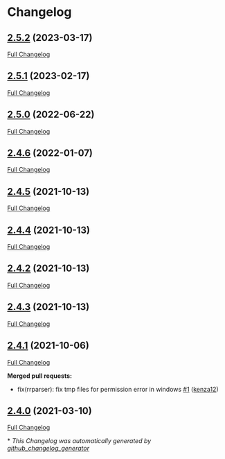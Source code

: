 # Changelog

## [2.5.2](https://github.com/brsynth/RRParser/tree/2.5.2) (2023-03-17)

[Full Changelog](https://github.com/brsynth/RRParser/compare/2.5.1...2.5.2)

## [2.5.1](https://github.com/brsynth/RRParser/tree/2.5.1) (2023-02-17)

[Full Changelog](https://github.com/brsynth/RRParser/compare/2.5.0...2.5.1)

## [2.5.0](https://github.com/brsynth/RRParser/tree/2.5.0) (2022-06-22)

[Full Changelog](https://github.com/brsynth/RRParser/compare/2.4.6...2.5.0)

## [2.4.6](https://github.com/brsynth/RRParser/tree/2.4.6) (2022-01-07)

[Full Changelog](https://github.com/brsynth/RRParser/compare/2.4.5...2.4.6)

## [2.4.5](https://github.com/brsynth/RRParser/tree/2.4.5) (2021-10-13)

[Full Changelog](https://github.com/brsynth/RRParser/compare/2.4.4...2.4.5)

## [2.4.4](https://github.com/brsynth/RRParser/tree/2.4.4) (2021-10-13)

[Full Changelog](https://github.com/brsynth/RRParser/compare/2.4.2...2.4.4)

## [2.4.2](https://github.com/brsynth/RRParser/tree/2.4.2) (2021-10-13)

[Full Changelog](https://github.com/brsynth/RRParser/compare/2.4.3...2.4.2)

## [2.4.3](https://github.com/brsynth/RRParser/tree/2.4.3) (2021-10-13)

[Full Changelog](https://github.com/brsynth/RRParser/compare/2.4.1...2.4.3)

## [2.4.1](https://github.com/brsynth/RRParser/tree/2.4.1) (2021-10-06)

[Full Changelog](https://github.com/brsynth/RRParser/compare/2.4.0...2.4.1)

**Merged pull requests:**

- fix\(rrparser\): fix tmp files for permission error in windows [\#1](https://github.com/brsynth/RRParser/pull/1) ([kenza12](https://github.com/kenza12))

## [2.4.0](https://github.com/brsynth/RRParser/tree/2.4.0) (2021-03-10)

[Full Changelog](https://github.com/brsynth/RRParser/compare/c217bdf8f0510959f33d77db9817c4f4c7cda815...2.4.0)



\* *This Changelog was automatically generated by [github_changelog_generator](https://github.com/github-changelog-generator/github-changelog-generator)*
